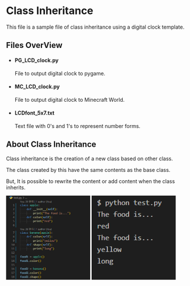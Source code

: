 # **Class Inheritance**
This file is a sample file of class inheritance using a digital clock template.

## Files OverView
+ #### PG_LCD_clock.py
  File to output digital clock to pygame.
+ #### MC_LCD_clock.py
  File to output digital clock to Minecraft World.
+ #### LCDfont_5x7.txt
  Text file with 0's and 1's to represent number forms.

## About Class Inheritance
Class inheritance is the creation of a new class based on other class.

The class created by this have the same contents as the base class.

But, It is possible to rewrite the content or add content when the class inherits.

[<img src="./images/code.png" width="230">](./images/code.png) [<img src="./images/output.png" width="230">](./imagesoutput.png)